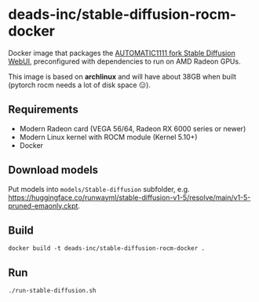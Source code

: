 # deads-inc/stable-diffusion-rocm-docker

Docker image that packages the [AUTOMATIC1111 fork Stable Diffusion WebUI](https://github.com/AUTOMATIC1111/stable-diffusion-webui), preconfigured with dependencies to run on AMD Radeon GPUs.

This image is based on **archlinux** and will have about 38GB when built (pytorch rocm needs a lot of disk space :expressionless:).

## Requirements

- Modern Radeon card (VEGA 56/64, Radeon RX 6000 series or newer)
- Modern Linux kernel with ROCM module (Kernel 5.10+)
- Docker

## Download models

Put models into `models/Stable-diffusion` subfolder, e.g. https://huggingface.co/runwayml/stable-diffusion-v1-5/resolve/main/v1-5-pruned-emaonly.ckpt.

## Build

```
docker build -t deads-inc/stable-diffusion-rocm-docker .
```

## Run

```
./run-stable-diffusion.sh
```
